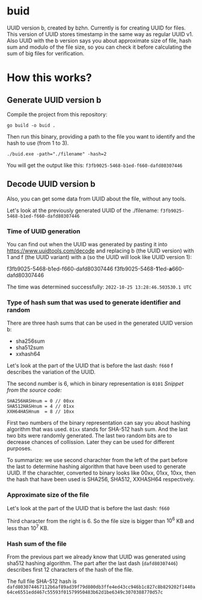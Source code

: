 # buid
 UUID version b, created by bzhn. Currently is for creating UUID for files. This version of UUID stores timestamp in the same way as regular UUID v1. Also UUID with the b version says you about approximate size of file, hash sum and modulo of the file size, so you can check it before calculating the sum of big files for verification. 


# How this works?

## Generate UUID version b

Compile the project from this repository:

```
go build -o buid .
```

Then run this binary, providing a path to the file you want to identify and the hash to use (from 1 to 3).

```
./buid.exe -path="./filename" -hash=2
```

You will get the output like this:
`f3fb9025-5468-b1ed-f660-dafd80307446`

## Decode UUID version b

Also, you can get some data from UUID about the file, without any tools.

Let's look at the previously generated UUID of the ./filename:
`f3fb9025-5468-b1ed-f660-dafd80307446`

### Time of UUID generation

You can find out when the UUID was generated by pasting it into https://www.uuidtools.com/decode and replacing b (the UUID version) with 1 and f (the UUID variant) with a (so the UUID will look like UUID version 1):

f3fb9025-5468-b1ed-f660-dafd80307446
f3fb9025-5468-**1**1ed-**a**660-dafd80307446

The time was determined successfully:
`2022-10-25 13:28:46.503530.1 UTC`

### Type of hash sum that was used to generate identifier and random

There are three hash sums that can be used in the generated UUID version b:
- sha256sum
- sha512sum
- xxhash64

Let's look at the part of the UUID that is before the last dash:
`f660`
f describes the variation of the UUID.

The second number is 6, which in binary representation is `0101`
*Snippet from the source code:*
```
SHA256HASHnum = 0 // 00xx
SHA512HASHnum = 4 // 01xx
XXH64HASHnum  = 8 // 10xx
```

First two numbers of the binary representation can say you about hashing algorithm that was used.
`01xx` stands for SHA-512 hash sum. And the last two bits were randomly generated.
The last two random bits are to decrease chances of collission. Later they can be used for different purposes.

To summarize: we use second charachter from the left of the part before the last to determine hashing algorithm that have been used to generate UUID.
If the charachter, converted to binary looks like 00xx, 01xx, 10xx, then the hash that have been used is SHA256, SHA512, XXHASH64 respectively.

### Approximate size of the file

Let's look at the part of the UUID that is before the last dash:
`f660`

Third character from the right is 6. So the file size is bigger than $10^6$ KB and less than $10^7$ KB.

### Hash sum of the file

From the previous part we already know that UUID was generated using sha512 hashing algorithm.
The part after the last dash (`dafd80307446`) describes first 12 characters of the hash of the file.

The full file SHA-512 hash is `dafd803074467112b6af89ad39f79d800db3ffe4ed43cc946b1c827c8b829202f1440a64ce6551edd467c55593f01579950483b62d1be6349c3070388770d57c`